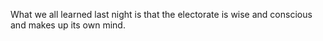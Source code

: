 What we all learned last night is that the electorate is wise and conscious and makes up its own mind. 
